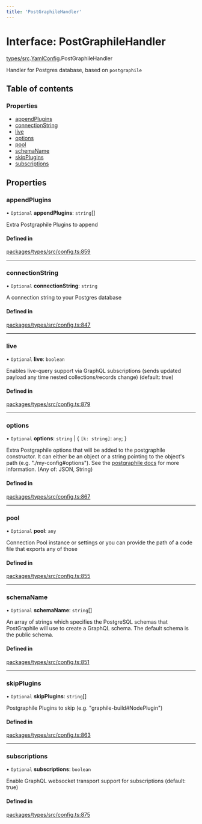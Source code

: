```yaml
---
title: 'PostGraphileHandler'
---
```


# Interface: PostGraphileHandler

[types/src](../modules/types_src).[YamlConfig](../modules/types_src.YamlConfig).PostGraphileHandler

Handler for Postgres database, based on `postgraphile`

## Table of contents

### Properties

- [appendPlugins](types_src.YamlConfig.PostGraphileHandler#appendplugins)
- [connectionString](types_src.YamlConfig.PostGraphileHandler#connectionstring)
- [live](types_src.YamlConfig.PostGraphileHandler#live)
- [options](types_src.YamlConfig.PostGraphileHandler#options)
- [pool](types_src.YamlConfig.PostGraphileHandler#pool)
- [schemaName](types_src.YamlConfig.PostGraphileHandler#schemaname)
- [skipPlugins](types_src.YamlConfig.PostGraphileHandler#skipplugins)
- [subscriptions](types_src.YamlConfig.PostGraphileHandler#subscriptions)

## Properties

### appendPlugins

• `Optional` **appendPlugins**: `string`[]

Extra Postgraphile Plugins to append

#### Defined in

[packages/types/src/config.ts:859](https://github.com/Urigo/graphql-mesh/blob/master/packages/types/src/config.ts#L859)

___

### connectionString

• `Optional` **connectionString**: `string`

A connection string to your Postgres database

#### Defined in

[packages/types/src/config.ts:847](https://github.com/Urigo/graphql-mesh/blob/master/packages/types/src/config.ts#L847)

___

### live

• `Optional` **live**: `boolean`

Enables live-query support via GraphQL subscriptions (sends updated payload any time nested collections/records change) (default: true)

#### Defined in

[packages/types/src/config.ts:879](https://github.com/Urigo/graphql-mesh/blob/master/packages/types/src/config.ts#L879)

___

### options

• `Optional` **options**: `string` \| \{ `[k: string]`: `any`;  }

Extra Postgraphile options that will be added to the postgraphile constructor. It can either be an object or a string pointing to the object's path (e.g. "./my-config#options"). See the [postgraphile docs](https://www.graphile.org/postgraphile/usage-library/) for more information. (Any of: JSON, String)

#### Defined in

[packages/types/src/config.ts:867](https://github.com/Urigo/graphql-mesh/blob/master/packages/types/src/config.ts#L867)

___

### pool

• `Optional` **pool**: `any`

Connection Pool instance or settings or you can provide the path of a code file that exports any of those

#### Defined in

[packages/types/src/config.ts:855](https://github.com/Urigo/graphql-mesh/blob/master/packages/types/src/config.ts#L855)

___

### schemaName

• `Optional` **schemaName**: `string`[]

An array of strings which specifies the PostgreSQL schemas that PostGraphile will use to create a GraphQL schema. The default schema is the public schema.

#### Defined in

[packages/types/src/config.ts:851](https://github.com/Urigo/graphql-mesh/blob/master/packages/types/src/config.ts#L851)

___

### skipPlugins

• `Optional` **skipPlugins**: `string`[]

Postgraphile Plugins to skip (e.g. "graphile-build#NodePlugin")

#### Defined in

[packages/types/src/config.ts:863](https://github.com/Urigo/graphql-mesh/blob/master/packages/types/src/config.ts#L863)

___

### subscriptions

• `Optional` **subscriptions**: `boolean`

Enable GraphQL websocket transport support for subscriptions (default: true)

#### Defined in

[packages/types/src/config.ts:875](https://github.com/Urigo/graphql-mesh/blob/master/packages/types/src/config.ts#L875)
